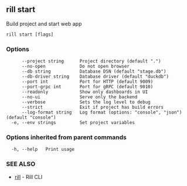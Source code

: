 ## rill start

Build project and start web app

```
rill start [flags]
```

### Options

```
      --project string      Project directory (default ".")
      --no-open             Do not open browser
      --db string           Database DSN (default "stage.db")
      --db-driver string    Database driver (default "duckdb")
      --port int            Port for HTTP (default 9009)
      --port-grpc int       Port for gRPC (default 9010)
      --readonly            Show only dashboards in UI
      --no-ui               Serve only the backend
      --verbose             Sets the log level to debug
      --strict              Exit if project has build errors
      --log-format string   Log format (options: "console", "json") (default "console")
  -e, --env strings         Set project variables
```

### Options inherited from parent commands

```
  -h, --help   Print usage
```

### SEE ALSO

* [rill](rill.md)	 - Rill CLI

